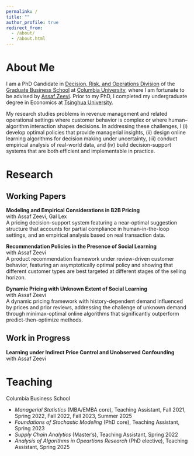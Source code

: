 ```yaml
---
permalink: /
title: ""
author_profile: true
redirect_from: 
  - /about/
  - /about.html
---
```



# About Me
I am a PhD Candidate in [Decision, Risk, and Operations Division](https://business.columbia.edu/faculty/divisions/dro) of the [Graduate Business School](https://business.columbia.edu) at [Columbia University](https://www.columbia.edu), where I am fortunate to be advised by [Assaf Zeevi](https://business.columbia.edu/faculty/people/assaf-zeevi). Prior to my PhD, I completed my undergraduate degree in Economics at [Tsinghua University](https://www.tsinghua.edu.cn/en/).

My research studies problems in revenue management and related operational settings where customer behavior is complex or where human–algorithm interaction shapes decisions. In addressing these challenges, I (i) develop optimal policies that provide managerial insights, (ii) design online learning algorithms for decision making under uncertainty, (iii) conduct empirical analysis of real-world data, and (iv) build decision-support systems that are both efficient and implementable in practice.

# Research

## Working Papers

**Modeling and Empirical Considerations in B2B Pricing**<br>
with Assaf Zeevi, Gal Lex<br>
A pricing decision-support system featuring a near-optimal suggestion structure that accounts for partial compliance in human-in-the-loop settings, and an empirical analysis based on real transaction data.

**Recommendation Policies in the Presence of Social Learning**<br>
with Assaf Zeevi<br>
A product recommendation framework under review-driven customer behavior, featuring an asymptotically optimal policy and showing that different customer types are best targeted at different stages of the selling horizon.

**Dynamic Pricing with Unknown Extent of Social Learning**<br>
with Assaf Zeevi<br>
A dynamic pricing framework with history-dependent demand influenced by prices and prior reviews, addressing the challenge of unknown demand through minimax-optimal online algorithms that significantly outperform predict-then-optimize methods.

## Work in Progress

**Learning under Indirect Price Control and Unobserved Confounding**<br>
with Assaf Zeevi

# Teaching

Columbia Business School<br>
- *Managerial Statistics* (MBA/EMBA core), Teaching Assistant, Fall 2021, Spring 2022, Fall 2022, Fall 2023, Summer 2025
- *Foundations of Stochastic Modeling* (PhD core), Teaching Assistant, Spring 2023 
- *Supply Chain Analytics* (Master’s), Teaching Assistant, Spring 2022
- *Analysis of Algorithms in Opeartions Research* (PhD elective), Teaching Assistant, Spring 2025
